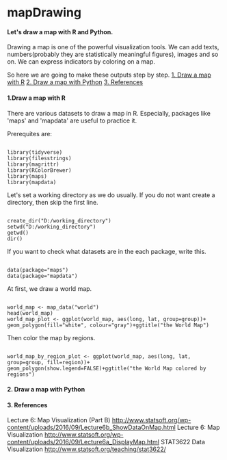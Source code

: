 # mapDrawing

<b><h4>Let's draw a map with R and Python.</b></h4>

Drawing a map is one of the powerful visualization tools.
We can add texts, numbers(probably they are statistically meaningful figures), images and so on.
We can express indicators by coloring on a map.

So here we are going to make these outputs step by step.
<a href=#mapR>1. Draw a map with R</a>
<a href=#mapPython>2. Draw a map with Python</a>
<a href=#references>3. References</a>

<b><h4 id=mapR>1.Draw a map with R</h4></b>
There are various datasets to draw a map in R.
Especially, packages like 'maps' and 'mapdata' are useful to practice it.

Prerequites are:
<pre><code>
library(tidyverse)
library(filesstrings)
library(magrittr)
library(RColorBrewer)
library(maps)
library(mapdata)
</code></pre>

Let's set a working directory as we do usually.
If you do not want create a directory, then skip the first line.
<pre><code>
create_dir("D:/working_directory")
setwd("D:/working_directory")
getwd()
dir()
</code></pre>

If you want to check what datasets are in the each package, write this.
<pre><code>
data(package="maps")
data(package="mapdata")
</code></pre>

At first, we draw a world map.
<pre><code>
world_map <- map_data("world")
head(world_map)
world_map_plot <- ggplot(world_map, aes(long, lat, group=group))+
geom_polygon(fill="white", colour="gray")+ggtitle("the World Map")
</code></pre>

Then color the map by regions.
<pre><code>
world_map_by_region_plot <- ggplot(world_map, aes(long, lat, group=group, fill=region))+
geom_polygon(show.legend=FALSE)+ggtitle("the World Map colored by regions")
</code></pre>

<b><h4 id=mapPython>2. Draw a map with Python</h4></b>

<b><h4 id=references>3. References</h4></b>
Lecture 6: Map Visualization (Part B) http://www.statsoft.org/wp-content/uploads/2016/09/Lecture6b_ShowDataOnMap.html
Lecture 6: Map Visualization http://www.statsoft.org/wp-content/uploads/2016/09/Lecture6a_DisplayMap.html
STAT3622 Data Visualization http://www.statsoft.org/teaching/stat3622/
